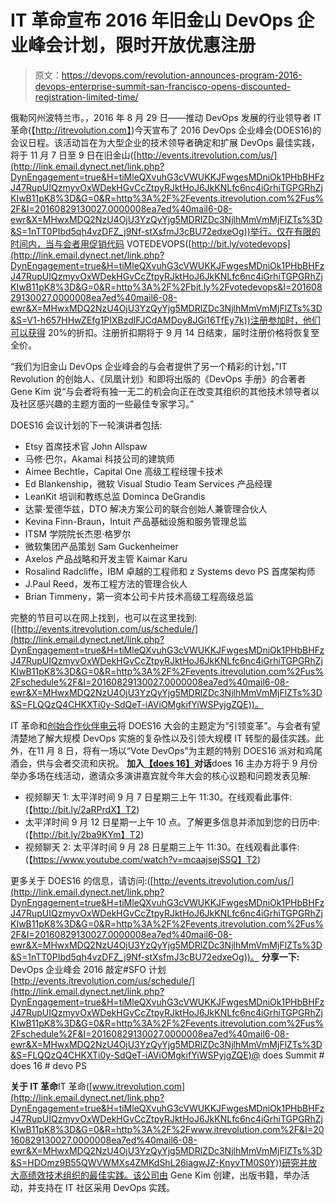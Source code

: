 # IT 革命宣布 2016 年旧金山 DevOps 企业峰会计划，限时开放优惠注册

> 原文：<https://devops.com/revolution-announces-program-2016-devops-enterprise-summit-san-francisco-opens-discounted-registration-limited-time/>

俄勒冈州波特兰市。，2016 年 8 月 29 日——推动 DevOps 发展的行业领导者 IT 革命(【http://itrevolution.com】)今天宣布了 2016 DevOps 企业峰会(DOES16)的会议日程。该活动旨在为大型企业的技术领导者确定和扩展 DevOps 最佳实践，将于 11 月 7 日至 9 日在旧金山([http://events.itrevolution.com/us/](http://link.email.dynect.net/link.php?DynEngagement=true&H=tiMleQXvuhG3cVWUKKJFwgesMDniOk1PHbBHFzJ47RupUIQzmyvOxWDekHGvCcZtpyRJktHoJ6JkKNLfc6nc4iGrhiTGPGRhZjKIwB11pK8%3D&G=0&R=http%3A%2F%2Fevents.itrevolution.com%2Fus%2F&I=20160829130027.0000008ea7ed%40mail6-08-ewr&X=MHwxMDQ2NzU4OjU3YzQyYjg5MDRlZDc3NjlhMmVmMjFlZTs%3D&S=1nTT0PIbd5qh4vzDFZ_j9Nf-stXsfmJ3cBU72edxeOg))举行。仅在有限的时间内，当与会者用促销代码 VOTEDEVOPS([http://bit.ly/votedevops](http://link.email.dynect.net/link.php?DynEngagement=true&H=tiMleQXvuhG3cVWUKKJFwgesMDniOk1PHbBHFzJ47RupUIQzmyvOxWDekHGvCcZtpyRJktHoJ6JkKNLfc6nc4iGrhiTGPGRhZjKIwB11pK8%3D&G=0&R=http%3A%2F%2Fbit.ly%2Fvotedevops&I=20160829130027.0000008ea7ed%40mail6-08-ewr&X=MHwxMDQ2NzU4OjU3YzQyYjg5MDRlZDc3NjlhMmVmMjFlZTs%3D&S=V1-h657HHwZEfg1PIXBzdlFJCdAMDoy8JGi16TfEy7k))注册参加时，他们可以获得 20%的折扣。注册折扣期将于 9 月 14 日结束，届时注册价格将恢复至全价。

“我们为旧金山 DevOps 企业峰会的与会者提供了另一个精彩的计划，”IT Revolution 的创始人、《凤凰计划》和即将出版的《DevOps 手册》的合著者 Gene Kim 说“与会者将有独一无二的机会向正在改变其组织的其他技术领导者以及社区感兴趣的主题方面的一些最佳专家学习。”

DOES16 会议计划的下一轮演讲者包括:

*   Etsy 首席技术官 John Allspaw
*   马修·巴尔，Akamai 科技公司的建筑师
*   Aimee Bechtle，Capital One 高级工程经理卡技术
*   Ed Blankenship，微软 Visual Studio Team Services 产品经理
*   LeanKit 培训和教练总监 Dominca DeGrandis
*   达蒙·爱德华兹，DTO 解决方案公司的联合创始人兼管理合伙人
*   Kevina Finn-Braun，Intuit 产品基础设施和服务管理总监
*   ITSM 学院院长杰恩·格罗尔
*   微软集团产品策划 Sam Guckenheimer
*   Axelos 产品战略和开发主管 Kaimar Karu
*   Rosalind Radcliffe，IBM 卓越的工程师和 z Systems devo PS 首席架构师
*   J.Paul Reed，发布工程方法的管理合伙人
*   Brian Timmeny，第一资本公司卡片技术高级工程高级总监

完整的节目可以在网上找到，也可以在这里找到:([http://events.itrevolution.com/us/schedule/](http://link.email.dynect.net/link.php?DynEngagement=true&H=tiMleQXvuhG3cVWUKKJFwgesMDniOk1PHbBHFzJ47RupUIQzmyvOxWDekHGvCcZtpyRJktHoJ6JkKNLfc6nc4iGrhiTGPGRhZjKIwB11pK8%3D&G=0&R=http%3A%2F%2Fevents.itrevolution.com%2Fus%2Fschedule%2F&I=20160829130027.0000008ea7ed%40mail6-08-ewr&X=MHwxMDQ2NzU4OjU3YzQyYjg5MDRlZDc3NjlhMmVmMjFlZTs%3D&S=FLQQzQ4CHKXTi0y-SdQeT-iAViOMgkifYiWSPyjgZQE))。

IT 革命和[创始合作伙伴电云](http://link.email.dynect.net/link.php?DynEngagement=true&H=tiMleQXvuhG3cVWUKKJFwgesMDniOk1PHbBHFzJ47RupUIQzmyvOxWDekHGvCcZtpyRJktHoJ6JkKNLfc6nc4iGrhiTGPGRhZjKIwB11pK8%3D&G=0&R=http%3A%2F%2Felectric-cloud.com%2F&I=20160829130027.0000008ea7ed%40mail6-08-ewr&X=MHwxMDQ2NzU4OjU3YzQyYjg5MDRlZDc3NjlhMmVmMjFlZTs%3D&S=24xadyDqBlEUDlgTIqDmorjW7zgaG1jBl8QEBZccauw)将 DOES16 大会的主题定为“引领变革”。与会者有望清楚地了解大规模 DevOps 实施的复杂性以及引领大规模 IT 转型的最佳实践。此外，在11 月 8 日，将有一场以“Vote DevOps”为主题的特别 DOES16 派对和鸡尾酒会，供与会者交流和庆祝。
**加入**[**【does 16】**](http://link.email.dynect.net/link.php?DynEngagement=true&H=tiMleQXvuhG3cVWUKKJFwgesMDniOk1PHbBHFzJ47RupUIQzmyvOxWDekHGvCcZtpyRJktHoJ6JkKNLfc6nc4iGrhiTGPGRhZjKIwB11pK8%3D&G=0&R=https%3A%2F%2Ftwitter.com%2Fhashtag%2FDOES16%3Fsrc%3Dhash&I=20160829130027.0000008ea7ed%40mail6-08-ewr&X=MHwxMDQ2NzU4OjU3YzQyYjg5MDRlZDc3NjlhMmVmMjFlZTs%3D&S=yNDpyke_y2bluLcfcwrbqmy0sYAxqPGJGDtoMdhR8kc)**对话**does 16 主办方将于 9 月份举办多场在线活动，邀请众多演讲嘉宾就今年大会的核心议题和问题发表见解:

*   视频聊天 1: 太平洋时间 9 月 7 日星期三上午 11:30。在线观看此事件:(【http://bit.ly/2aRPrdX】T2)
*   太平洋时间 9 月 12 日星期一上午 10 点。了解更多信息并添加到您的日历中:(【http://bit.ly/2ba9KYm】T2)
*   视频聊天 2: 太平洋时间 9 月 28 日星期三上午 11:30。在线观看此事件:(【https://www.youtube.com/watch?v=mcaajsejSSQ】T2)

更多关于 DOES16 的信息，请访问:([http://events.itrevolution.com/us/](http://link.email.dynect.net/link.php?DynEngagement=true&H=tiMleQXvuhG3cVWUKKJFwgesMDniOk1PHbBHFzJ47RupUIQzmyvOxWDekHGvCcZtpyRJktHoJ6JkKNLfc6nc4iGrhiTGPGRhZjKIwB11pK8%3D&G=0&R=http%3A%2F%2Fevents.itrevolution.com%2Fus%2F&I=20160829130027.0000008ea7ed%40mail6-08-ewr&X=MHwxMDQ2NzU4OjU3YzQyYjg5MDRlZDc3NjlhMmVmMjFlZTs%3D&S=1nTT0PIbd5qh4vzDFZ_j9Nf-stXsfmJ3cBU72edxeOg))。
**分享一下:** DevOps 企业峰会 2016 敲定#SFO 计划[http://events.itrevolution.com/us/schedule/](http://link.email.dynect.net/link.php?DynEngagement=true&H=tiMleQXvuhG3cVWUKKJFwgesMDniOk1PHbBHFzJ47RupUIQzmyvOxWDekHGvCcZtpyRJktHoJ6JkKNLfc6nc4iGrhiTGPGRhZjKIwB11pK8%3D&G=0&R=http%3A%2F%2Fevents.itrevolution.com%2Fus%2Fschedule%2F&I=20160829130027.0000008ea7ed%40mail6-08-ewr&X=MHwxMDQ2NzU4OjU3YzQyYjg5MDRlZDc3NjlhMmVmMjFlZTs%3D&S=FLQQzQ4CHKXTi0y-SdQeT-iAViOMgkifYiWSPyjgZQE)@ does Summit # does 16 # devo PS

**关于 IT 革命**IT 革命([www.itrevolution.com](http://link.email.dynect.net/link.php?DynEngagement=true&H=tiMleQXvuhG3cVWUKKJFwgesMDniOk1PHbBHFzJ47RupUIQzmyvOxWDekHGvCcZtpyRJktHoJ6JkKNLfc6nc4iGrhiTGPGRhZjKIwB11pK8%3D&G=0&R=http%3A%2F%2Fwww.itrevolution.com%2F&I=20160829130027.0000008ea7ed%40mail6-08-ewr&X=MHwxMDQ2NzU4OjU3YzQyYjg5MDRlZDc3NjlhMmVmMjFlZTs%3D&S=HDOmz9B55QWVWMXs4ZMKdShL26iagwJZ-KnyvTM0S0Y))研究并放大高绩效技术组织的最佳实践。该公司由 Gene Kim 创建，出版书籍，举办活动，并支持在 IT 社区采用 DevOps 实践。